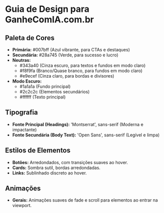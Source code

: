 # Guia de Design para GanheComIA.com.br

## Paleta de Cores

- **Primária:** #007bff (Azul vibrante, para CTAs e destaques)
- **Secundária:** #28a745 (Verde, para sucesso e lucro)
- **Neutras:**
  - #343a40 (Cinza escuro, para textos e fundos em modo claro)
  - #f8f9fa (Branco/Quase branco, para fundos em modo claro)
  - #e9ecef (Cinza claro, para bordas e divisores)
- **Modo Escuro:**
  - #1a1a1a (Fundo principal)
  - #2c2c2c (Elementos secundários)
  - #ffffff (Texto principal)

## Tipografia

- **Fonte Principal (Headings):** 'Montserrat', sans-serif (Moderna e impactante)
- **Fonte Secundária (Body Text):** 'Open Sans', sans-serif (Legível e limpa)

## Estilos de Elementos

- **Botões:** Arredondados, com transições suaves ao hover.
- **Cards:** Sombra sutil, bordas arredondadas.
- **Links:** Sublinhado discreto ao hover.

## Animações

- **Gerais:** Animações suaves de fade e scroll para elementos ao entrar na viewport.


